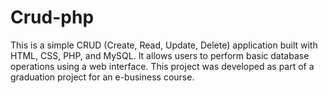 # Crud-php
This is a simple CRUD (Create, Read, Update, Delete) application built with HTML, CSS, PHP, and MySQL. It allows users to perform basic database operations using a web interface. This project was developed as part of a graduation project for an e-business course.
